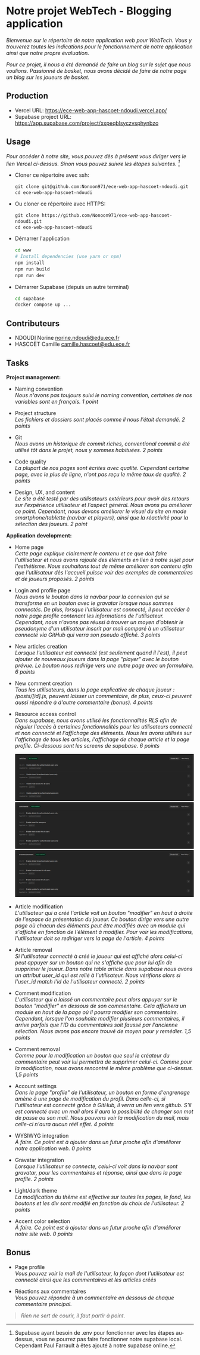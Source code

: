 # Notre projet WebTech - Blogging application



*Bienvenue sur le répertoire de notre application web pour WebTech. Vous y trouverez toutes les indications pour le fonctionnement de notre application ainsi que notre propre évaluation.* 

*Pour ce projet, il nous a été demandé de faire un blog sur le sujet que nous voulions. Passionné de basket, nous avons décidé de faire de notre page un blog sur les joueurs de basket.*

## Production

- Vercel URL: https://ece-web-app-hascoet-ndoudi.vercel.app/
- Supabase project URL: https://app.supabase.com/project/xxpeqblsyczvsphynbzo

## Usage

*Pour accéder à notre site, vous pouvez dès à présent vous diriger vers le lien Vercel ci-dessus. Sinon vous pouvez suivre les étapes suivantes. [^1]*

* Cloner ce répertoire avec ssh:
  ```
  git clone git@github.com:Nonoon971/ece-web-app-hascoet-ndoudi.git
  cd ece-web-app-hascoet-ndoudi
  ```
* Ou cloner ce répertoire avec HTTPS:
  ```
  git clone https://github.com/Nonoon971/ece-web-app-hascoet-ndoudi.git
  cd ece-web-app-hascoet-ndoudi
  ```
* Démarrer l'application
  ```bash
  cd www
  # Install dependencies (use yarn or npm)
  npm install
  npm run build
  npm run dev
  ```
* Démarrer Supabase (depuis un autre terminal)
  ```bash
  cd supabase
  docker compose up ...
  ```

## Contributeurs
- NDOUDI Norine <norine.ndoudi@edu.ece.fr>
- HASCOËT Camille <camille.hascoet@edu.ece.fr>

## Tasks
  
**Project management:**

* Naming convention   
  *Nous n'avons pas toujours suivi le naming convention, certaines de nos variables sont en français. 1 point*

* Project structure   
  *Les fichiers et dossiers sont placés comme il nous l'était demandé. 2 points*

* Git   
  *Nous avons un historique de commit riches, conventional commit a été utilisé tôt dans le projet, nous y sommes habituées. 2 points*

* Code quality   
  *La plupart de nos pages sont écrites avec qualité. Cependant certaine page, avec le plus de ligne, n'ont pas reçu le même taux de qualité. 2 points*

* Design, UX, and content   
  *Le site a été testé par des utilisateurs extérieurs pour avoir des retours sur l'expérience utilisateur et l'aspect général. Nous avons pu améliorer ce point. Cependant, nous devons améliorer le visuel du site en mode smartphone/tablette (navbar et players), ainsi que la réactivité pour la sélection des joueurs. 2 point*

**Application development:**

* Home page   
  *Cette page explique clairement le contenu et ce que doit faire l'utilisateur et nous avons rajouté des éléments en lien à notre sujet pour l'esthétisme. Nous souhaitons tout de même améliorer son contenu afin que l'utilisateur dès l'accueil puisse voir des exemples de commentaires et de joueurs proposés. 2 points*

* Login and profile page   
  *Nous avons le bouton dans la navbar pour la connexion qui se transforme en un bouton avec le gravatar lorsque nous sommes connectés. De plus, lorsque l'utilisateur est connecté, il peut accéder à notre page profile contenant les informations de l'utilisateur. Cependant, nous n'avons pas réussi à trouver un moyen d'obtenir le pseudonyme d'un utilisateur inscrit par mail comparé à un utilisateur connecté via GitHub qui verra son pseudo affiché. 3 points*

* New articles creation  
  *Lorsque l'utilisateur est connecté (est seulement quand il l'est), il peut ajouter de nouveaux joueurs dans la page "player" avec le bouton prévue. Le bouton nous redirige vers une autre page avec un formulaire. 6 points*

* New comment creation   
  *Tous les utilisateurs, dans la page explicative de chaque joueur : /posts/[id].js, peuvent laisser un commentaire, de plus, ceux-ci peuvent aussi répondre à d'autre commentaire (bonus). 4 points*

* Resource access control   
  *Dans supabase, nous avons utilisé les fonctionnalités RLS afin de réguler l'accès à certaines fonctionnalités pour les utilisateurs connecté et non connecté et l'affichage des éléments. Nous les avons utilisés sur l'affichage de tous les articles, l'affichage de chaque article et la page profile. Ci-dessous sont les screens de supabase. 6 points*

  ![Article](images/rlsarticles.png)
  ![Article](images/rlscommentaire.png)
  ![Article](images/rlsanswercomment.png)

* Article modification   
  *L'utilisateur qui a créé l'article voit un bouton "modifier" en haut à droite de l'espace de présentation du joueur. Ce bouton dirige vers une autre page où chacun des éléments peut être modifiés avec un module qui s'affiche en fonction de l'élément à modifier. Pour voir les modifications, l'utilisateur doit se rediriger vers la page de l'article. 4 points*

* Article removal   
  *Si l'utilisateur connecté à créé le joueur qui est affiché alors celui-ci peut appuyer sur un bouton qui ne s'affiche que pour lui afin de supprimer le joueur. Dans notre table article dans supabase nous avons un attribut user_id qui est relié à l'utilisateur. Nous vérifions alors si l'user_id match l'id de l'utilisateur connecté. 2 points*

* Comment modification   
  *L'utilisateur qui a laissé un commentaire peut alors appuyer sur le bouton "modifier" en dessous de son commentaire. Cela affichera un module en haut de la page où il pourra modifier son commentaire. Cependant, lorsque l'on souhaite modifier plusieurs commentaires, il arrive parfois que l'ID du commentaires soit faussé par l'ancienne sélection. Nous avons pas encore trouvé de moyen pour y remédier. 1,5 points*

* Comment removal   
  *Comme pour la modification un bouton que seul le créateur du commentaire peut voir lui permettra de supprimer celui-ci. Comme pour la modification, nous avons rencontré le même problème que ci-dessus. 1,5 points*

* Account settings   
  *Dans la page "profile" de l'utilisateur, un bouton en forme d'engrenage amène à une page de modification du profil. Dans celle-ci, si l'utilisateur est connecté grâce à GitHub, il verra un lien vers github. S'il est connecté avec un mail alors il aura la possibilité de changer son mot de passe ou son mail. Nous pouvons voir la modification du mail, mais celle-ci n'aura aucun réél effet. 4 points*

* WYSIWYG integration   
  *À faire. Ce point est à ajouter dans un futur proche afin d'améliorer notre application web. 0 points*

* Gravatar integration   
  *Lorsque l'utilisateur se connecte, celui-ci voit dans la navbar sont gravatar, pour les commentaires et réponse, ainsi que dans la page profile. 2 points*

* Light/dark theme   
  *La modification du thème est effective sur toutes les pages, le fond, les boutons et les div sont modifié en fonction du choix de l'utilisateur. 2 points*

* Accent color selection   
  *À faire. Ce point est à ajouter dans un futur proche afin d'améliorer notre site web. 0 points*


## Bonus

* Page profile   
  *Vous pouvez voir le mail de l'utilisateur, la façon dont l'utilisateur est connecté ainsi que les commentaires et les articles créés*

* Réactions aux commentaires  
  *Vous pouvez répondre à un commentaire en dessous de chaque commentaire principal.*

[^1]: Supabase ayant besoin de .env pour fonctionner avec les étapes au-dessus, vous ne pourrez pas faire fonctionner notre supabase local. Cependant Paul Farrault à êtes ajouté à notre supabase online.

> *Rien ne sert de courir, il faut partir à point*.
